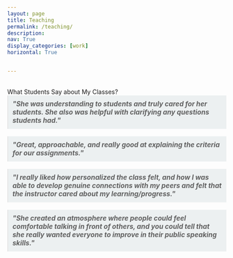 ```yaml
---
layout: page
title: Teaching
permalink: /teaching/
description: 
nav: True
display_categories: [work]
horizontal: True


---
```

<br>
What Students Say about My Classes?
<div>
<blockquote style="display: inline-block; margin: 0; padding: 10px; background-color: #ecf0f1; font-style: italic; font-size: 1.1em;"><strong><em>"She was understanding to students and truly cared for her students. She also was helpful with clarifying any questions students had."</em></strong></blockquote>
<div>
<br>
<div>
<blockquote style="display: inline-block; margin: 0; padding: 10px; background-color: #ecf0f1; font-style: italic; font-size: 1.1em;"><strong><em>"Great, approachable, and really good at explaining the criteria for our assignments."</em></strong></blockquote>
<div>
<br>
<div>
<blockquote style="display: inline-block; margin: 0; padding: 10px; background-color: #ecf0f1; font-style: italic; font-size: 1.1em;"><strong><em>"I really liked how personalized the class felt, and how I was able to develop genuine connections with my peers and felt that the instructor cared about my learning/progress."</em></strong></blockquote>
<div>
<br>
<div>
<blockquote style="display: inline-block; margin: 0; padding: 10px; background-color: #ecf0f1; font-style: italic; font-size: 1.1em;"><strong><em>"She created an atmosphere where people could feel comfortable talking in front of others, and you could tell that she really wanted everyone to improve in their public speaking skills."</em></strong></blockquote>
<div>
